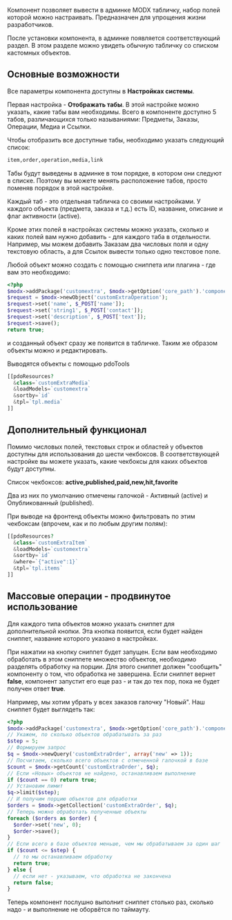 Компонент позволяет вывести в админке MODX табличку, набор полей которой можно настраивать. Предназначен для упрощения жизни разработчиков.

После установки компонента, в админке появляется соответствующий раздел. В этом разделе можно увидеть обычную табличку со списком кастомных объектов.

## Основные возможности

Все параметры компонента доступны в **Настройках системы**.

Первая настройка - **Отображать табы**. В этой настройке можно указать, какие табы вам необходимы. Всего в компоненте доступно 5 табов, различающихся только называниями: Предметы, Заказы, Операции, Медиа и Ссылки.

Чтобы отобразить все доступные табы, необходимо указать следующий список:

```txt
item,order,operation,media,link
```

Табы будут выведены в админке в том порядке, в котором они следуют в списке. Поэтому вы можете менять расположение табов, просто поменяв порядок в этой настройке.

Каждый таб - это отдельная табличка со своими настройками. У каждого объекта (предмета, заказа и т.д.) есть ID, название, описание и флаг активности (active).

Кроме этих полей в настройках системы можно указать, сколько и каких полей вам нужно добавить - для каждого таба в отдельности. Например, мы можем добавить Заказам два числовых поля и одну текстовую область, а для Ссылок вывести только одно текстовое поле.

Любой объект можно создать с помощью сниппета или плагина - где вам это необходимо:

```php
<?php
$modx->addPackage('customextra', $modx->getOption('core_path').'components/customextra/model/');
$request = $modx->newObject('customExtraOperation');
$request->set('name', $_POST['name']);
$request->set('string1', $_POST['contact']);
$request->set('description', $_POST['text']);
$request->save();
return true;
```

и созданный объект сразу же появится в табличке. Таким же образом объекты можно и редактировать.

Выводятся объекты с помощью pdoTools

```php
[[pdoResources?
  &class=`customExtraMedia`
  &loadModels=`customextra`
  &sortby=`id`
  &tpl=`tpl.media`
]]
```

## Дополнительный функционал

Помимо числовых полей, текстовых строк и областей у объектов доступны для использования до шести чекбоксов. В соответствующей настройке вы можете указать, какие чекбоксы для каких объектов будут доступны.

Список чекбоксов: **active,published,paid,new,hit,favorite**

Два из них по умолчанию отмечены галочкой - Активный (active) и Опубликованный (published).

При выводе на фронтенд объекты можно фильтровать по этим чекбоксам (впрочем, как и по любым другим полям):

```php
[[pdoResources?
  &class=`customExtraItem`
  &loadModels=`customextra`
  &sortby=`id`
  &where=`{"active":1}`
  &tpl=`tpl.items`
]]
```

## Массовые операции - продвинутое использование

Для каждого типа объектов можно указать сниппет для дополнительной кнопки. Эта кнопка появится, если будет найден сниппет, название которого указано в настройках.

При нажатии на кнопку сниппет будет запущен. Если вам необходимо обработать в этом сниппете множество объектов, необходимо разделять обработку на порции. Для этого сниппет должен "сообщить" компоненту о том, что обработка не завершена. Если сниппет вернет **false**, компонент запустит его еще раз - и так до тех пор, пока не будет получен ответ **true**.

Например, мы хотим убрать у всех заказов галочку "Новый". Наш сниппет будет выглядеть так:

```php
<?php
$modx->addPackage('customextra', $modx->getOption('core_path').'components/customextra/model/');
// Укажем, по сколько объектов обрабатывать за раз
$step = 5;
// Формируем запрос
$q = $modx->newQuery('customExtraOrder', array('new' => 1));
// Посчитаем, сколько всего объектов с отмеченной галочкой в базе
$count = $modx->getCount('customExtraOrder', $q);
// Если «Новых» объектов не найдено, останавливаем выполнение
if ($count == 0) return true;
// Установим лимит
$q->limit($step);
// И получим порцию объектов для обработки
$orders = $modx->getCollection('customExtraOrder', $q);
// Теперь можно обработать полученные объекты
foreach ($orders as $order) {
  $order->set('new', 0);
  $order->save();
}
// Если всего в базе объектов меньше, чем мы обрабатываем за один шаг
if ($count <= $step) {
  // то мы останавливаем обработку
  return true;
} else {
  // если нет - указываем, что обработка не закончена
  return false;
}
```

Теперь компонент послушно выполнит сниппет столько раз, сколько надо - и выполнение не оборвётся по таймауту.
